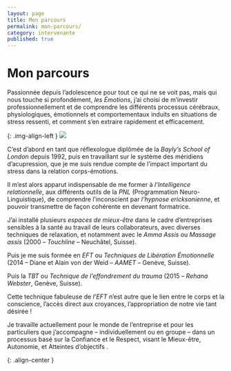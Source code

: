 ```yaml
---
layout: page
title: Mon parcours
permalink: mon-parcours/
category: intervenante
published: true
---
```


# Mon parcours

Passionnée depuis l’adolescence pour tout ce qui ne se voit pas, mais qui nous touche si profondément, *les Émotions*, j’ai choisi de m’investir professionnellement et de comprendre les différents processus cérébraux, physiologiques, émotionnels et comportementaux induits en situations de stress ressenti, et comment s’en extraire rapidement et efficacement.

{: .img-align-left }
![](../images/isabelle-levrat-213x217.jpg)

C’est d’abord en tant que réflexologue diplômée de la *Bayly’s School of London* depuis 1992, puis en travaillant sur le système des méridiens d’acupression, que je me suis rendue compte de l’impact important du stress dans la relation corps-émotions.

Il m’est alors apparut indispensable de me former à *l’Intelligence relationnelle*, aux différents outils de la *PNL* (Programmation Neuro-Linguistique), de comprendre l’inconscient par *l’hypnose ericksonienne*, et pouvoir transmettre de façon cohérente en devenant formatrice.

J’ai installé plusieurs *espaces de mieux-être* dans le cadre d’entreprises sensibles à la santé au travail de leurs collaborateurs, avec diverses techniques de relaxation, et notamment avec le *Amma Assis* ou *Massage assis* (2000 – *Touchline* – Neuchâtel, Suisse).

Puis je me suis formée en *EFT* ou *Techniques de Libération Émotionnelle* (2014 – Diane et Alain von der Weid – *AAMET* – Genève, Suisse).

Puis la *TBT* ou *Technique de l’effondrement du trauma* (2015 – *Rehana Webster*, Genève, Suisse).

Cette technique fabuleuse de *l’EFT* n’est autre que le lien entre le corps et la conscience, l’accès direct aux croyances, l’appropriation de notre vie tant désirée !

Je travaille actuellement pour le monde de l’entreprise et pour les particuliers que j’accompagne – individuellement ou en groupe – dans un processus basé sur la Confiance et le Respect, visant le Mieux-être, Autonomie, et Atteintes d’objectifs .

{: .align-center }
<i class="fa fa-envira" aria-hidden="true"></i>

